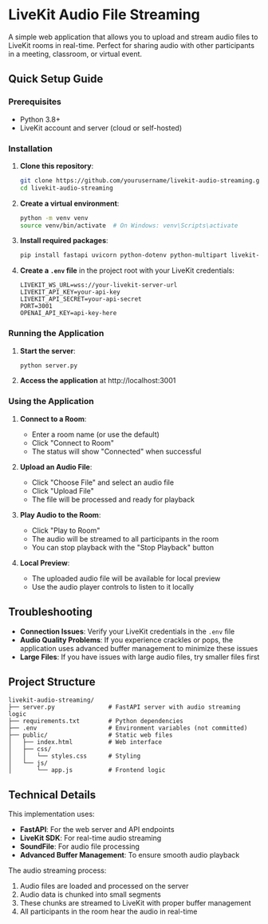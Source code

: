 # LiveKit Audio File Streaming

A simple web application that allows you to upload and stream audio files to LiveKit rooms in real-time. Perfect for sharing audio with other participants in a meeting, classroom, or virtual event.

## Quick Setup Guide

### Prerequisites

- Python 3.8+
- LiveKit account and server (cloud or self-hosted)

### Installation

1. **Clone this repository**:
   ```bash
   git clone https://github.com/yourusername/livekit-audio-streaming.git
   cd livekit-audio-streaming
   ```

2. **Create a virtual environment**:
   ```bash
   python -m venv venv
   source venv/bin/activate  # On Windows: venv\Scripts\activate
   ```

3. **Install required packages**:
   ```bash
   pip install fastapi uvicorn python-dotenv python-multipart livekit-server-sdk livekit-rtc soundfile numpy pydantic
   ```

4. **Create a `.env` file** in the project root with your LiveKit credentials:
   ```
   LIVEKIT_WS_URL=wss://your-livekit-server-url
   LIVEKIT_API_KEY=your-api-key
   LIVEKIT_API_SECRET=your-api-secret
   PORT=3001
   OPENAI_API_KEY=api-key-here

   ```

### Running the Application

1. **Start the server**:
   ```bash
   python server.py
   ```

2. **Access the application** at http://localhost:3001

### Using the Application

1. **Connect to a Room**:
   - Enter a room name (or use the default)
   - Click "Connect to Room"
   - The status will show "Connected" when successful

2. **Upload an Audio File**:
   - Click "Choose File" and select an audio file
   - Click "Upload File"
   - The file will be processed and ready for playback

3. **Play Audio to the Room**:
   - Click "Play to Room"
   - The audio will be streamed to all participants in the room
   - You can stop playback with the "Stop Playback" button

4. **Local Preview**:
   - The uploaded audio file will be available for local preview
   - Use the audio player controls to listen to it locally

## Troubleshooting

- **Connection Issues**: Verify your LiveKit credentials in the `.env` file
- **Audio Quality Problems**: If you experience crackles or pops, the application uses advanced buffer management to minimize these issues
- **Large Files**: If you have issues with large audio files, try smaller files first

## Project Structure

```
livekit-audio-streaming/
├── server.py               # FastAPI server with audio streaming logic
├── requirements.txt        # Python dependencies
├── .env                    # Environment variables (not committed)
├── public/                 # Static web files
│   ├── index.html          # Web interface
│   ├── css/
│   │   └── styles.css      # Styling
│   └── js/
│       └── app.js          # Frontend logic
```

## Technical Details

This implementation uses:
- **FastAPI**: For the web server and API endpoints
- **LiveKit SDK**: For real-time audio streaming
- **SoundFile**: For audio file processing
- **Advanced Buffer Management**: To ensure smooth audio playback

The audio streaming process:
1. Audio files are loaded and processed on the server
2. Audio data is chunked into small segments
3. These chunks are streamed to LiveKit with proper buffer management
4. All participants in the room hear the audio in real-time
